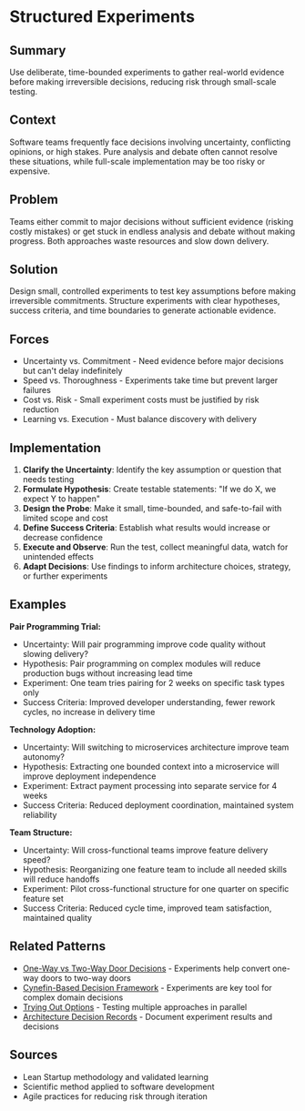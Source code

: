 ---
---
# Structured Experiments

## Summary
Use deliberate, time-bounded experiments to gather real-world evidence before making irreversible decisions, reducing risk through small-scale testing.

## Context
Software teams frequently face decisions involving uncertainty, conflicting opinions, or high stakes. Pure analysis and debate often cannot resolve these situations, while full-scale implementation may be too risky or expensive.

## Problem
Teams either commit to major decisions without sufficient evidence (risking costly mistakes) or get stuck in endless analysis and debate without making progress. Both approaches waste resources and slow down delivery.

## Solution
Design small, controlled experiments to test key assumptions before making irreversible commitments. Structure experiments with clear hypotheses, success criteria, and time boundaries to generate actionable evidence.

## Forces
- Uncertainty vs. Commitment - Need evidence before major decisions but can't delay indefinitely
- Speed vs. Thoroughness - Experiments take time but prevent larger failures
- Cost vs. Risk - Small experiment costs must be justified by risk reduction
- Learning vs. Execution - Must balance discovery with delivery

## Implementation
1. **Clarify the Uncertainty**: Identify the key assumption or question that needs testing
2. **Formulate Hypothesis**: Create testable statements: "If we do X, we expect Y to happen"
3. **Design the Probe**: Make it small, time-bounded, and safe-to-fail with limited scope and cost
4. **Define Success Criteria**: Establish what results would increase or decrease confidence
5. **Execute and Observe**: Run the test, collect meaningful data, watch for unintended effects
6. **Adapt Decisions**: Use findings to inform architecture choices, strategy, or further experiments

## Examples
**Pair Programming Trial:**
- Uncertainty: Will pair programming improve code quality without slowing delivery?
- Hypothesis: Pair programming on complex modules will reduce production bugs without increasing lead time
- Experiment: One team tries pairing for 2 weeks on specific task types only
- Success Criteria: Improved developer understanding, fewer rework cycles, no increase in delivery time

**Technology Adoption:**
- Uncertainty: Will switching to microservices architecture improve team autonomy?
- Hypothesis: Extracting one bounded context into a microservice will improve deployment independence
- Experiment: Extract payment processing into separate service for 4 weeks
- Success Criteria: Reduced deployment coordination, maintained system reliability

**Team Structure:**
- Uncertainty: Will cross-functional teams improve feature delivery speed?
- Hypothesis: Reorganizing one feature team to include all needed skills will reduce handoffs
- Experiment: Pilot cross-functional structure for one quarter on specific feature set
- Success Criteria: Reduced cycle time, improved team satisfaction, maintained quality

## Related Patterns
- [One-Way vs Two-Way Door Decisions](one-way-two-way-door-decisions.md) - Experiments help convert one-way doors to two-way doors
- [Cynefin-Based Decision Framework](cynefin-based-decision-framework.md) - Experiments are key tool for complex domain decisions
- [Trying Out Options](trying-out-options.md) - Testing multiple approaches in parallel
- [Architecture Decision Records](architecture-decision-records.md) - Document experiment results and decisions

## Sources
- Lean Startup methodology and validated learning
- Scientific method applied to software development
- Agile practices for reducing risk through iteration